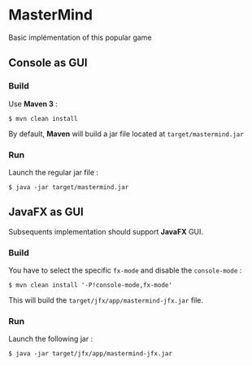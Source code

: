 # MasterMind
Basic implémentation of this popular game


## Console as GUI

### Build

Use **Maven 3** :

    $ mvn clean install 


By default, **Maven** will build a jar file located at `target/mastermind.jar`


### Run

Launch the regular jar file :

    $ java -jar target/mastermind.jar


## JavaFX as GUI

Subsequents implementation should support **JavaFX** GUI.


### Build

You have to select the specific `fx-mode` and disable the `console-mode` :

    $ mvn clean install '-P!console-mode,fx-mode'


This will build the `target/jfx/app/mastermind-jfx.jar` file.


### Run

Launch the following jar :

    $ java -jar target/jfx/app/mastermind-jfx.jar




